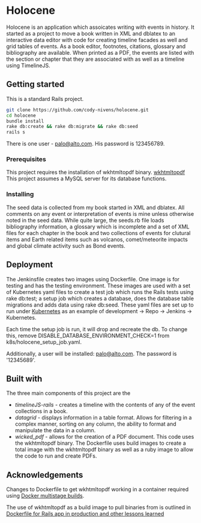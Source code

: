 # Holocene

Holocene is an application which assoicates writing with events in history.  It started as a project to move a book written in XML and dblatex
to an interactive data editor with code for creating timeline facades as well and grid tables of events.
As a book editor, footnotes, citations, glossary and bibliography are available.  When printed as a PDF, the events are listed with the 
section or chapter that they are associated with as well as a timeline using TimelineJS.

## Getting started

This is a standard Rails project.
```sh
git clone https://github.com/cody-nivens/holocene.git
cd holocene
bundle install
rake db:create && rake db:migrate && rake db:seed
rails s
```
There is one user - palo@alto.com.  His password is 123456789.

### Prerequisites

This project requires the installation of wkhtmltopdf binary.  [wkhtmltopdf](https://wkhtmltopdf.org/)
This project assumes a MySQL server for its database functions.

### Installing

The seed data is collected from my book started in XML and dblatex.  All comments on any event or interpretation of events is mine unless otherwise noted
in the seed data.  While quite large, the seeds.rb file loads bibliography information, a glossary which is incomplete and a set of XML files for each chapter
in the book and two collections of events for clutural items and Earth related items such as volcanos, comet/meteorite impacts and global climate activity such as Bond events.

## Deployment

The Jenkinsfile creates two images using Dockerfile.  One image is for testing and has the testing environment.  These images are used with
a set of Kubernetes yaml files to create a test job which runs the Rails tests using rake db:test; a setup job which creates a database, does
the database table migrations and adds data using rake db:seed.  These yaml files are set up to run under [Kubernetes](https://github.com/cody-nivens/kube-ci-cd-update) as an example of development -> Repo -> Jenkins -> Kubernetes.

Each time the setup job is run, it will drop and recreate the db.  To change this, remove DISABLE\_DATABASE\_ENVIRONMENT\_CHECK=1 from k8s/holocene\_setup\_job.yaml.

Additionally, a user will be installed: palo@alto.com.  The password is '12345689'.

## Built with

The three main components of this project are the 
* *timelineJS-rails* - creates a timeline with the contents of any of the event collections in a book.
* *datagrid* - displays information in a table format.  Allows for filtering in a complex manner, sorting on any column, the ability to format and manipulate the data in a column.
* *wicked\_pdf* - allows for the creation of a PDF document.  This code uses the wkhtmltopdf binary.  The Dockerfile uses build images to
create a total image with the wkhtmltopdf binary as well as a ruby image to allow the code to run and create PDFs.


## Acknowledgements

Changes to Dockerfile to get wkhtmltopdf working in a container required using [Docker multistage builds](https://docs.docker.com/develop/develop-images/multistage-build/).

The use of wkhtmltopdf as a build image to pull binaries from is outlined in [Dockerfile for Rails app in production and other lessons learned](
https://anonoz.github.io/tech/2018/05/01/rails-dockerfile.html)

